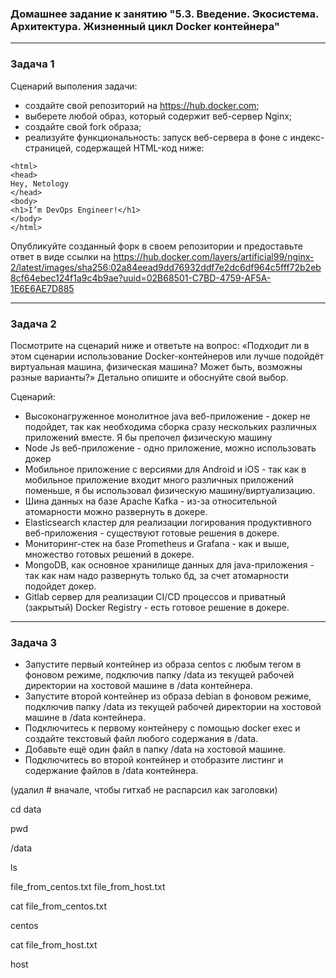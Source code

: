 ### Домашнее задание к занятию "5.3. Введение. Экосистема. Архитектура. Жизненный цикл Docker контейнера"

---

### Задача 1

Сценарий выполения задачи:

- создайте свой репозиторий на <https://hub.docker.com>;
- выберете любой образ, который содержит веб-сервер Nginx;
- создайте свой fork образа;
- реализуйте функциональность: запуск веб-сервера в фоне с индекс-страницей, содержащей HTML-код ниже:

```
<html>
<head>
Hey, Netology
</head>
<body>
<h1>I’m DevOps Engineer!</h1>
</body>
</html>
```


Опубликуйте созданный форк в своем репозитории и предоставьте ответ в виде ссылки на <https://hub.docker.com/layers/artificial99/nginx-2/latest/images/sha256:02a84eead9dd76932ddf7e2dc6df964c5fff72b2eb8cf64ebec124f1a9c4b9ae?uuid=02B68501-C7BD-4759-AF5A-1E6E6AE7D885>

---

### Задача 2

Посмотрите на сценарий ниже и ответьте на вопрос: «Подходит ли в этом сценарии использование Docker-контейнеров или лучше подойдёт виртуальная машина, физическая машина? Может быть, возможны разные варианты?»
Детально опишите и обоснуйте свой выбор.

Сценарий:

- Высоконагруженное монолитное java веб-приложение - докер не подойдет, так как необходима сборка сразу нескольких различных приложений вместе. Я бы препочел физическую машину
- Node Js веб-приложение - одно приложение, можно использовать докер
- Мобильное приложение с версиями для Android и iOS - так как в мобильное приложение входит много различных приложений поменьше, я бы использовал физическую машину/виртуализацию.
- Шина данных на базе Apache Kafka - из-за относительной атомарности можно развернуть в докере.
- Elasticsearch кластер для реализации логирования продуктивного веб-приложения - существуют готовые решения в докере.
- Мониторинг-стек на базе Prometheus и Grafana - как и выше, множество готовых решений в докере.
- MongoDB, как основное хранилище данных для java-приложения - так как нам надо развернуть только бд, за счет атомарности подойдет докер.
- Gitlab сервер для реализации CI/CD процессов и приватный (закрытый) Docker Registry - есть готовое решение в докере.

---

### Задача 3

- Запустите первый контейнер из образа centos c любым тегом в фоновом режиме, подключив папку /data из текущей рабочей директории на хостовой машине в /data контейнера.
- Запустите второй контейнер из образа debian в фоновом режиме, подключив папку /data из текущей рабочей директории на хостовой машине в /data контейнера.
- Подключитесь к первому контейнеру с помощью docker exec и создайте текстовый файл любого содержания в /data.
- Добавьте ещё один файл в папку /data на хостовой машине.
- Подключитесь во второй контейнер и отобразите листинг и содержание файлов в /data контейнера.

(удалил # вначале, чтобы гитхаб не распарсил как заголовки)

cd data

pwd

/data

ls

file_from_centos.txt  file_from_host.txt

cat file_from_centos.txt

centos

cat file_from_host.txt

host

#
